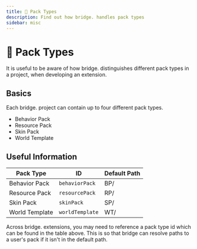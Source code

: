 ```yaml
---
title: 🔧 Pack Types
description: Find out how bridge. handles pack types
sidebar: misc
---
```


# :wrench: Pack Types

It is useful to be aware of how bridge. distinguishes different pack types in a project, when developing an extension.

## Basics

Each bridge. project can contain up to four different pack types.

- Behavior Pack
- Resource Pack
- Skin Pack
- World Template

## Useful Information

| Pack Type      | ID              | Default Path |
|----------------|-----------------|--------------|
| Behavior Pack  | `behaviorPack`  | BP/          |
| Resource Pack  | `resourcePack`  | RP/          |
| Skin Pack      | `skinPack`      | SP/          |
| World Template | `worldTemplate` | WT/          |

Across bridge. extensions, you may need to reference a pack type id which can be found in the table above. This is so that bridge can resolve paths to a user's pack if it isn't in the default path.